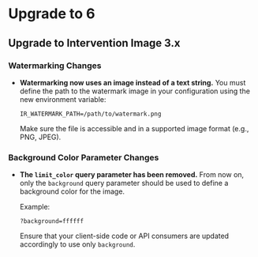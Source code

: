 # Upgrade to 6

## Upgrade to Intervention Image 3.x

### Watermarking Changes

* **Watermarking now uses an image instead of a text string.**
  You must define the path to the watermark image in your configuration using the new environment variable:

  ```env
  IR_WATERMARK_PATH=/path/to/watermark.png
  ```

  Make sure the file is accessible and in a supported image format (e.g., PNG, JPEG).

### Background Color Parameter Changes

* **The `limit_color` query parameter has been removed.**
  From now on, only the `background` query parameter should be used to define a background color for the image.

  Example:

  ```
  ?background=ffffff
  ```

  Ensure that your client-side code or API consumers are updated accordingly to use only `background`.
